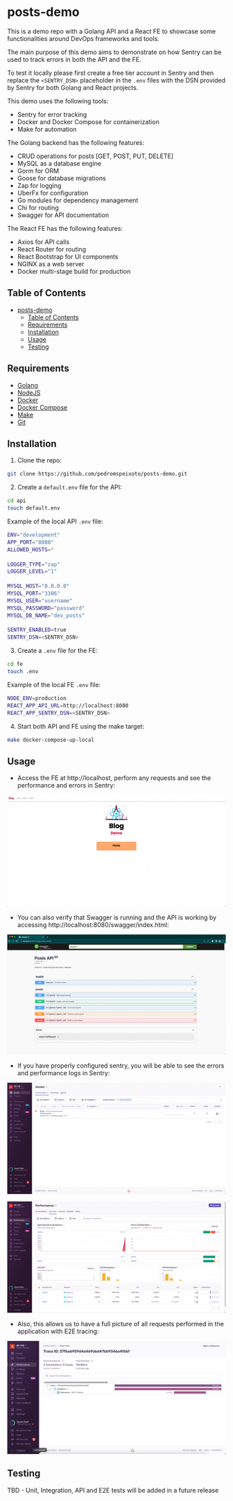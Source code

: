 # posts-demo
This is a demo repo with a Golang API and a React FE to showcase some functionalities around DevOps frameworks and tools.

The main purpose of this demo aims to demonstrate on how Sentry can be used to track errors in both the API and the FE.

To test it locally please first create a free tier account in Sentry and then replace the `<SENTRY_DSN>` placeholder in the `.env` files with the DSN provided by Sentry for both Golang and React projects.

This demo uses the following tools:
- Sentry for error tracking
- Docker and Docker Compose for containerization
- Make for automation

The Golang backend has the following features:
- CRUD operations for posts [GET, POST, PUT, DELETE]
- MySQL as a database engine
- Gorm for ORM
- Goose for database migrations
- Zap for logging
- UberFx for configuration
- Go modules for dependency management
- Chi for routing
- Swagger for API documentation

The React FE has the following features:
- Axios for API calls
- React Router for routing
- React Bootstrap for UI components
- NGINX as a web server
- Docker multi-stage build for production

## Table of Contents

- [posts-demo](#posts-demo)
  - [Table of Contents](#table-of-contents)
  - [Requirements](#requirements)
  - [Installation](#installation)
  - [Usage](#usage)
  - [Testing](#testing)

## Requirements

- [Golang](https://golang.org/doc/install)
- [NodeJS](https://nodejs.org/en/download/)
- [Docker](https://docs.docker.com/get-docker/)
- [Docker Compose](https://docs.docker.com/compose/install/)
- [Make](https://www.gnu.org/software/make/)
- [Git](https://git-scm.com/downloads)

## Installation

1. Clone the repo:

```bash
git clone https://github.com/pedromspeixoto/posts-demo.git
```

2. Create a `default.env` file for the API:

```bash
cd api
touch default.env
```

Example of the local API `.env` file:

```bash
ENV="development"
APP_PORT="8080"
ALLOWED_HOSTS=*

LOGGER_TYPE="zap"
LOGGER_LEVEL="1"

MYSQL_HOST="0.0.0.0"
MYSQL_PORT="3306"
MYSQL_USER="username"
MYSQL_PASSWORD="password"
MYSQL_DB_NAME="dev_posts"

SENTRY_ENABLED=true
SENTRY_DSN=<SENTRY_DSN>
```

3. Create a `.env` file for the FE:

```bash
cd fe
touch .env
```

Example of the local FE `.env` file:

```bash
NODE_ENV=production
REACT_APP_API_URL=http://localhost:8080
REACT_APP_SENTRY_DSN=<SENTRY_DSN>
```

4. Start both API and FE using the make target:

```bash
make docker-compose-up-local
```

## Usage

- Access the FE at http://localhost, perform any requests and see the performance and errors in Sentry:

![Posts React FE](./assets/posts-fe-image.png)

- You can also verify that Swagger is running and the API is working by accessing http://localhost:8080/swagger/index.html:

![Posts Swagger](./assets/posts-swagger.png)

- If you have properly configured sentry, you will be able to see the errors and performance logs in Sentry:

![Sentry Errors](./assets/sentry-errors.png)

![Sentry Performance](./assets/sentry-performance.png)

- Also, this allows us to have a full picture of all requests performed in the application with E2E tracing:

![Sentry Tracing](./assets/sentry-full-trace.png)

## Testing

TBD - Unit, Integration, API and E2E tests will be added in a future release